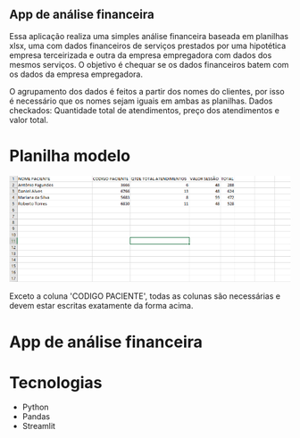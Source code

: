 ## App de análise financeira
Essa aplicação realiza uma simples análise financeira baseada em planilhas xlsx, uma com dados financeiros de 
serviços prestados por uma hipotética empresa terceirizada e outra da empresa empregadora com dados dos mesmos 
serviços. O objetivo é chequar se os dados financeiros batem com os dados da empresa empregadora.

O agrupamento dos dados é feitos a partir dos nomes do clientes, por isso é necessário que os nomes sejam iguais em ambas as planilhas.
Dados checkados: Quantidade total de atendimentos, preço dos atendimentos e valor total.

# Planilha modelo
<img src="modelo.png" />

Exceto a coluna 'CODIGO PACIENTE', todas as colunas são necessárias e devem estar escritas exatamente da forma acima.

# App de análise financeira

# Tecnologias
- Python
- Pandas
- Streamlit